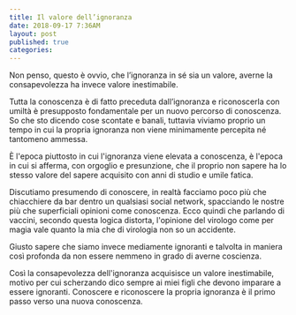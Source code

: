 ```yaml
---
title: Il valore dell’ignoranza
date: 2018-09-17 7:36AM
layout: post
published: true
categories:
---
```


Non penso, questo è ovvio, che l’ignoranza in sé sia un valore, averne la consapevolezza ha invece valore inestimabile.

Tutta la conoscenza è di fatto preceduta dall’ignoranza e riconoscerla con umiltà è presupposto fondamentale per un nuovo percorso di conoscenza.
So che sto dicendo cose scontate e banali, tuttavia viviamo proprio un tempo in cui la propria ignoranza non viene minimamente percepita né tantomeno ammessa.

È l'epoca piuttosto in cui l'ignoranza viene elevata a conoscenza, è l'epoca in cui si afferma, con orgoglio e presunzione, che il proprio non sapere ha lo stesso valore del sapere acquisito con anni di studio e umile fatica.

Discutiamo presumendo di conoscere, in realtà facciamo poco più che chiacchiere da bar dentro un qualsiasi social network, spacciando le nostre più che superficiali opinioni come conoscenza.
Ecco quindi che parlando di vaccini, secondo questa logica distorta, l'opinione del virologo come per magia vale quanto la mia che di virologia non so un accidente.

Giusto sapere che siamo invece mediamente ignoranti e talvolta in maniera così profonda da non essere nemmeno in grado di averne coscienza.

Così la consapevolezza dell'ignoranza acquisisce un valore inestimabile, motivo per cui scherzando dico sempre ai miei figli che devono imparare a essere ignoranti.
Conoscere e riconoscere la propria ignoranza è il primo passo verso una nuova conoscenza.
